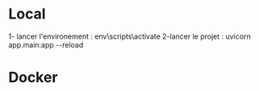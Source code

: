 # Local 
1- lancer l'environement : env\scripts\activate
2-lancer le projet  : uvicorn app.main:app --reload

# Docker 